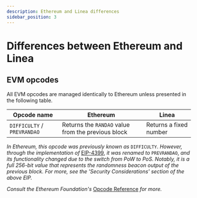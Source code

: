 ```yaml
---
description: Ethereum and Linea differences
sidebar_position: 3
---
```


# Differences between Ethereum and Linea

## EVM opcodes

All EVM opcodes are managed identically to Ethereum unless presented in the following table.

| Opcode name                 | Ethereum                                         | Linea                  |
| --------------------------- | ------------------------------------------------ | ---------------------- |
| `DIFFICULTY` / `PREVRANDAO` | Returns the `RANDAO` value from the previous block | Returns a fixed number |

*In Ethereum, this opcode was previously known as* `DIFFICULTY`. *However, through the implementation of* [EIP-4399](https://eips.ethereum.org/EIPS/eip-4399), *it was renamed to* `PREVRANDAO`, *and its functionality changed due to the switch from PoW to PoS. Notably, it is a full 256-bit value that represents the randomness beacon output of the previous block. For more, see the 'Security Considerations' section of the above EIP.*

*Consult the Ethereum Foundation's* [Opcode Reference](https://ethereum.org/en/developers/docs/evm/opcodes/) *for more.*
